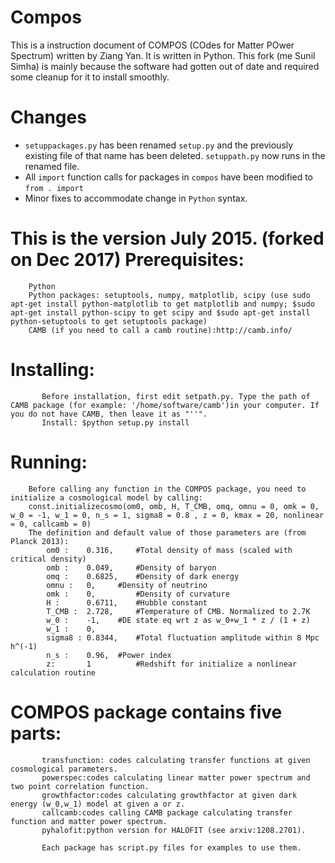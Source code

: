 # Compos
This is a instruction document of COMPOS (COdes for Matter POwer Spectrum) written by Ziang Yan. It is written in Python. This fork (me Sunil Simha) is mainly because the software had gotten out of date and required some cleanup for it to install smoothly.

# Changes
* `setuppackages.py` has been renamed `setup.py` and the previously existing file of that name has been deleted. `setuppath.py` now runs in the renamed file.
* All `import` function calls for packages in  `compos` have been modified to `from . import`
* Minor fixes to accommodate change in `Python` syntax.

This is the version July 2015. (forked on Dec 2017)
Prerequisites:
=============
        
        Python
        Python packages: setuptools, numpy, matplotlib, scipy (use sudo apt-get install python-matplotlib to get matplotlib and numpy; $sudo apt-get install python-scipy to get scipy and $sudo apt-get install python-setuptools to get setuptools package)
        CAMB (if you need to call a camb routine):http://camb.info/

Installing:
===========
        
           Before installation, first edit setpath.py. Type the path of CAMB package (for example: '/home/software/camb')in your computer. If you do not have CAMB, then leave it as "''".
           Install: $python setup.py install

Running:
========
        
        Before calling any function in the COMPOS package, you need to initialize a cosmological model by calling:
        const.initializecosmo(om0, omb, H, T_CMB, omq, omnu = 0, omk = 0, w_0 = -1, w_1 = 0, n_s = 1, sigma8 = 0.8 , z = 0, kmax = 20, nonlinear = 0, callcamb = 0)
        The definition and default value of those parameters are (from Planck 2013):
            om0 :    0.316,     #Total density of mass (scaled with critical density)
            omb :    0.049, 	#Density of baryon
            omq :    0.6825,    #Density of dark energy
            omnu :   0, 	#Density of neutrino
            omk :    0,         #Density of curvature
            H :      0.6711, 	#Hubble constant
            T_CMB :  2.728, 	#Temperature of CMB. Normalized to 2.7K
            w_0 :    -1, 	#DE state eq wrt z as w_0+w_1 * z / (1 + z)             
            w_1 :    0, 
            sigma8 : 0.8344, 	#Total fluctuation amplitude within 8 Mpc h^(-1)
            n_s :    0.96, 	#Power index
            z:       1          #Redshift for initialize a nonlinear calculation routine
       
COMPOS package contains five parts:
==================================           

           transfunction: codes calculating transfer functions at given cosmological parameters.
           powerspec:codes calculating linear matter power spectrum and two point correlation function.
           growthfactor:codes calculating growthfactor at given dark energy (w_0,w_1) model at given a or z.
           callcamb:codes calling CAMB package calculating transfer function and matter power spectrum.
           pyhalofit:python version for HALOFIT (see arxiv:1208.2701).

           Each package has script.py files for examples to use them.
              
